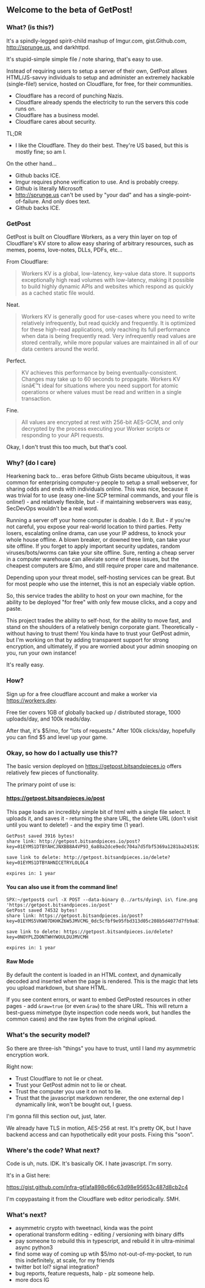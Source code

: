 ## Welcome to the beta of GetPost!

### What? (is this?)

It's a spindly-legged spirit-child mashup of Imgur.com, gist.Github.com, http://sprunge.us, and darkhttpd.

It's stupid-simple simple file / note sharing, that's easy to use.

Instead of requiring users to setup a server of their own, GetPost allows HTML/JS-savvy individuals to setup and administer an extremely hackable (single-file!) service, hosted on Cloudflare, for free, for their communities.

 * Cloudflare has a record of punching Nazis.
 * Cloudflare already spends the electricity to run the servers this code runs on.
 * Cloudflare has a business model.
 * Cloudflare cares about security.

 TL;DR

 * I like the Cloudflare. They do their best. They're US based, but this is mostly fine; so am I.

 On the other hand...

 * Github backs ICE.
 * Imgur requires phone verification to use. And is probably creepy.
 * Github is literally Microsoft
 * http://sprunge.us can't be used by "your dad" and has a single-point-of-failure. And only does text.
 * Github backs ICE.

### GetPost

GetPost is built on Cloudflare Workers, as a very thin layer on top of Cloudflare's KV store to allow easy sharing of arbitrary resources, such as memes, poems, love-notes, DLLs, PDFs, etc...

From Cloudflare:

 > Workers KV is a global, low-latency, key-value data store. It supports exceptionally high read volumes with low-latency, making it possible to build highly dynamic APIs and websites which respond as quickly as a cached static file would.

Neat.

 > Workers KV is generally good for use-cases where you need to write relatively infrequently, but read quickly and frequently. It is optimized for these high-read applications, only reaching its full performance when data is being frequently read. Very infrequently read values are stored centrally, while more popular values are maintained in all of our data centers around the world.

Perfect.

 > KV achieves this performance by being eventually-consistent. Changes may take up to 60 seconds to propagate. Workers KV isnâ€™t ideal for situations where you need support for atomic operations or where values must be read and written in a single transaction.

Fine.

> All values are encrypted at rest with 256-bit AES-GCM, and only decrypted by the process executing your Worker scripts or responding to your API requests.

Okay, I don't trust this too much, but that's cool.



### Why? (do I care)

Hearkening back to... eras before Github Gists became ubiquitous, it was common for enterprising computer-y people to setup a small webserver, for sharing odds
and ends with individuals online. This was nice, because it was trivial for to use (easy one-line SCP terminal commands, and your file is online!) - and
relatively flexible, but - if maintaining webservers was easy, SecDevOps wouldn't be a real word.

Running a server off your home computer is doable. I do it. But - if you're not careful, you expose your real-world location to third parties. Petty losers,
escalating online drama, can use your IP address, to knock your whole house offline. A blown breaker, or downed tree limb, can take your site offline. If you forget to
apply important security updates, random viruses/bots/worms can take your site offline. Sure, renting a cheap server in a computer warehouse can alleviate some
of these issues, but the cheapest computers are $/mo, and still require proper care and maitenance.

Depending upon your threat model, self-hosting services can be great. But for most people who use the internet, this is not an especialy viable option.

So, this service trades the ability to host on your own machine, for the ability to be deployed "for free" with only few mouse clicks, and a copy and paste.

This project trades the ability to self-host, for the ability to move fast, and stand on the shoulders of a relatively benign corporate
giant. Theoretically - without having to trust them! You kinda have to trust your GetPost admin, but I'm working on that by adding transparent support for
strong encryption, and ultimately, if you are worried about your admin snooping on you, run your own instance!

It's really easy.

### How?

Sign up for a free cloudflare account and make a worker via https://workers.dev.

Free tier covers 1GB of globally backed up / distributed storage, 1000 uploads/day, and 100k reads/day.

After that, it's $5/mo, for "lots of requests." After 100k clicks/day, hopefully you can find $5 and level up your game.

### Okay, so how do I actually use this??

The basic version deployed on https://getpost.bitsandpieces.io offers relatively few pieces of functionality.

The primary point of use is:

#### https://getpost.bitsandpieces.io/post

This page loads an incredibly simple bit of html with a single file select. It uploads it, and saves it - returning the share URL, the delete URL (don't visit
until you want to delete!) - and the expiry time (1 year).

```
GetPost saved 3916 bytes!
share link: http://getpost.bitsandpieces.io/post?key=01EYMS1DTBYAHCJNXBB8A4VP93_6a88a2dce9edc704a7d5fbf5369a1281ba24519216a55394e81419302664bb3a

save link to delete: http://getpost.bitsandpieces.io/delete?key=01EYMS1DTBYAHNICETRYLOLOL4

expires in: 1 year
```

#### You can also use it from the command line!

```
SPX:~/getpost$ curl -X POST --data-binary @../arts/dying\ is\ fine.png 'https://getpost.bitsandpieces.io/post'
GetPost saved 74532 bytes!
share link: https://getpost.bitsandpieces.io/post?key=01EYMS5VKW07DKHKZ6W5JMVCMG_0dc5cfbf9e95fbd313d05c208b5d4077d7fb9a81b1091680210ba319b9fd8594

save link to delete: https://getpost.bitsandpieces.io/delete?key=0NOYPLZDONTWHYWOULDUJMVCMH

expires in: 1 year
```

#### Raw Mode

By default the content is loaded in an HTML context, and dynamically decoded and inserted when the page is rendered. This is the magic that lets you upload markdown, but share
HTML.

If you see content errors, or want to embed GetPosted resources in other pages - add `&raw=true` (or even `&raw`) to the share URL. This will return a
best-guess mimetype (byte inspection code needs work, but handles the common cases) and the raw bytes from the original upload.

### What's the security model?

So there are three-ish "things" you have to trust, until I land my asymmetric encryption work.

Right now:

 * Trust Cloudflare to not lie or cheat.
 * Trust your GetPost admin not to lie or cheat.
 * Trust the computer you use it on not to lie.
 * Trust that the javascript markdown renderer, the one external dep I dynamically link, won't be bought out, I guess.

I'm gonna fill this section out, just, later.

We already have TLS in motion, AES-256 at rest. It's pretty OK, but I have backend access and can hypothetically edit your posts. Fixing this "soon".

### Where's the code? What next?

Code is uh, nuts. IDK. It's basically OK. I hate javascript. I'm sorry.

It's in a Gist here:

https://gist.github.com/infra-gf/afa898c66c63d98e95653c487d8cb2c4

I'm copypastaing it from the Cloudflare web editor periodically. SMH.

### What's next?

 * asymmetric crypto with tweetnacl, kinda was the point
 * operational transform editing - editing / versioning with binary diffs
 * pay someone to rebuild this in typescript, and rebuild it in ultra-minimal async python3
 * find some way of coming up wtih $5/mo not-out-of-my-pocket, to run this indefinitely, at scale, for my friends
 * twitter bot lol? signal integration?
 * bug reports, feature requests, halp - plz someone help.
 * more docs IG